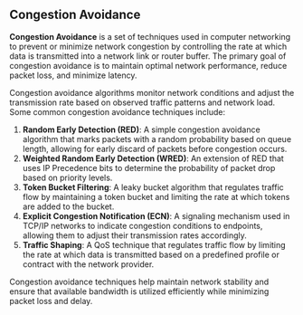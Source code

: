 ## Congestion Avoidance

**Congestion Avoidance** is a set of techniques used in computer networking to prevent or minimize network congestion by controlling the rate at which data is transmitted into a network link or router buffer. The primary goal of congestion avoidance is to maintain optimal network performance, reduce packet loss, and minimize latency.

Congestion avoidance algorithms monitor network conditions and adjust the transmission rate based on observed traffic patterns and network load. Some common congestion avoidance techniques include:

1. **Random Early Detection (RED)**: A simple congestion avoidance algorithm that marks packets with a random probability based on queue length, allowing for early discard of packets before congestion occurs.
2. **Weighted Random Early Detection (WRED)**: An extension of RED that uses IP Precedence bits to determine the probability of packet drop based on priority levels.
3. **Token Bucket Filtering**: A leaky bucket algorithm that regulates traffic flow by maintaining a token bucket and limiting the rate at which tokens are added to the bucket.
4. **Explicit Congestion Notification (ECN)**: A signaling mechanism used in TCP/IP networks to indicate congestion conditions to endpoints, allowing them to adjust their transmission rates accordingly.
5. **Traffic Shaping**: A QoS technique that regulates traffic flow by limiting the rate at which data is transmitted based on a predefined profile or contract with the network provider.

Congestion avoidance techniques help maintain network stability and ensure that available bandwidth is utilized efficiently while minimizing packet loss and delay.